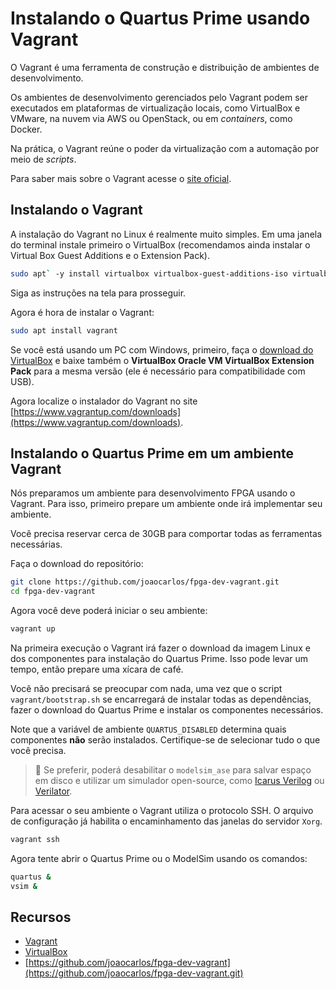 # Instalando o Quartus Prime usando Vagrant

O Vagrant é uma ferramenta de construção e distribuição de ambientes de desenvolvimento.

Os ambientes de desenvolvimento gerenciados pelo Vagrant podem ser executados em plataformas de virtualização locais, como VirtualBox e VMware, na nuvem via AWS ou OpenStack, ou em _containers_, como Docker.

Na prática, o Vagrant reúne o poder da virtualização com a automação por meio de _scripts_.

Para saber mais sobre o Vagrant acesse o [site oficial](https://www.vagrantup.com/).

## Instalando o Vagrant

A instalação do Vagrant no Linux é realmente muito simples. Em uma janela do terminal instale primeiro o VirtualBox (recomendamos ainda instalar o Virtual Box Guest Additions e o Extension Pack).

```bash
sudo apt` -y install virtualbox virtualbox-guest-additions-iso virtualbox-ext-pack
```

Siga as instruções na tela para prosseguir.

Agora é hora de instalar o Vagrant:

```bash
sudo apt install vagrant
```

Se você está usando um PC com Windows, primeiro, faça o [download do VirtualBox](https://www.virtualbox.org/wiki/Downloads) e baixe também o **VirtualBox Oracle VM VirtualBox Extension Pack** para a mesma versão (ele é necessário para compatibilidade com USB).

Agora localize o instalador do Vagrant no site [https://www.vagrantup.com/downloads](https://www.vagrantup.com/downloads).

## Instalando o Quartus Prime em um ambiente Vagrant

Nós preparamos um ambiente para desenvolvimento FPGA usando o Vagrant. Para isso, primeiro prepare um ambiente onde irá implementar seu ambiente.

Você precisa reservar cerca de 30GB para comportar todas as ferramentas necessárias.

Faça o download do repositório:

```bash
git clone https://github.com/joaocarlos/fpga-dev-vagrant.git
cd fpga-dev-vagrant
```

Agora você deve poderá iniciar o seu ambiente:

```bash
vagrant up
```

Na primeira execução o Vagrant irá fazer o download da imagem Linux e dos componentes para instalação do Quartus Prime. Isso pode levar um tempo, então prepare uma xícara de café.

Você não precisará se preocupar com nada, uma vez que o script `vagrant/bootstrap.sh` se encarregará de instalar todas as dependências, fazer o download do Quartus Prime e instalar os componentes necessários.

Note que a variável de ambiente `QUARTUS_DISABLED` determina quais componentes **não** serão instalados. Certifique-se de selecionar tudo o que você precisa.

> 💁 Se preferir, poderá desabilitar o `modelsim_ase` para salvar espaço em disco e utilizar um simulador open-source, como [Icarus Verilog](http://iverilog.icarus.com) ou [Verilator](https://www.veripool.org/wiki/verilator).

Para acessar o seu ambiente o Vagrant utiliza o protocolo SSH. O arquivo de configuração já habilita o encaminhamento das janelas do servidor `Xorg`.

```bash
vagrant ssh
```

Agora tente abrir o Quartus Prime ou o ModelSim usando os comandos:

```bash
quartus &
vsim &
```

## Recursos

- [Vagrant](https://www.vagrantup.com)
- [VirtualBox](https://www.virtualbox.org/)
- [https://github.com/joaocarlos/fpga-dev-vagrant](https://github.com/joaocarlos/fpga-dev-vagrant.git)
